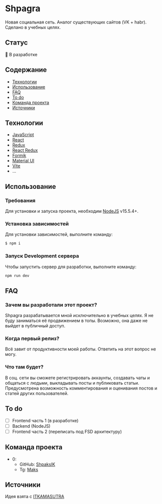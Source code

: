 # Shpagra
Новая социальная сеть. Аналог существующих сайтов (VK + habr). Сделано в учебных целях.

## Статус
🔴 В разработке

## Содержание
- [Технологии](#технологии)
- [Использование](#использование)
- [FAQ](#faq)
- [To do](#to-do)
- [Команда проекта](#команда-проекта)
- [Источники](#источники)

## Технологии
- [JavaScript](https://ru.wikipedia.org/wiki/JavaScript)
- [React](https://ru.legacy.reactjs.org/)
- [Redux](https://redux.js.org/)
- [React Redux](https://react-redux.js.org/)
- [Formik](https://formik.org/)
- [Material UI](https://mui.com/material-ui/?srsltid=AfmBOoroSu2uP6dx6eKeN26NxtivGmJWboEr2dWgwPIHwygAkCkYtfKi)
- [Vite](https://vite.dev/)
- ...

## Использование

### Требования
Для установки и запуска проекта, необходим [NodeJS](https://nodejs.org/) v15.5.4+.

### Установка зависимостей
Для установки зависимостей, выполните команду:
```sh
$ npm i
```

### Запуск Development сервера
Чтобы запустить сервер для разработки, выполните команду:
```sh
npm run dev
```

## FAQ 
### Зачем вы разработали этот проект?
Shpagra разрабатывается мной исключительно в учебных целях. Я не буду заниматься её продвижением в топы. Возможно, она даже не выйдет в публичный доступ.

### Когда первый релиз?
Всё завит от продуктивности моей работы. Ответить на этот вопрос не могу.

### Что там будет?
В соц. сети вы сможете регистрировать аккаунты, создавать чаты и общаться с людьми, выкладывать посты и публиковать статьи. Предусмотрена возможность комментирования и оценивания постов и статей других пользователей.

## To do
- [ ] Frontend часть 1 (в разработке)
- [ ] Backend (NodeJS)
- [ ] Frontend часть 2 (переписать под FSD архитектуру)

## Команда проекта
- 0:
  - GitHub: [ShpaksIK](https://github.com/ShpaksIK)
  - Tg: [Maks](https://t.me/Shpaks2)

## Источники
Идея взята с [ITKAMASUTRA](https://www.youtube.com/@ITKAMASUTRA)

